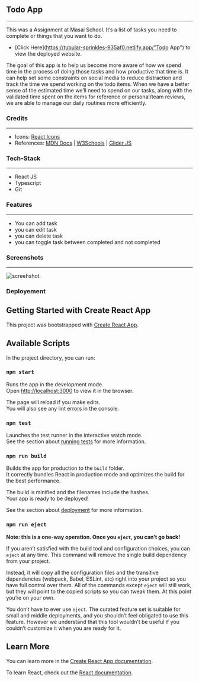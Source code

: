 ## Todo App 
---
<p>
This was a Assignment at Masai School. It’s a list of tasks you need to complete or things that you want to do. 
</p>

* [Click Here](https://tubular-sprinkles-935af0.netlify.app/"Todo App") to view the deployed website.

<p>
The goal of this app is to help us become more aware of how we spend time in the process of doing those tasks and how productive that time is. It can help set some constraints on social media to reduce distraction and track the time we spend working on the todo items. When we have a better sense of the estimated time we’ll need to spend on our tasks, along with the validated time spent on the items for reference or personal/team reviews, we are able to manage our daily routines more efficiently.
</p>

### Credits
___
* Icons: [React Icons](https://react-icons.github.io/react-icons/)
* References: [MDN Docs](https://developer.mozilla.org/en-US/ ) | [W3Schools](https://www.w3schools.com/) | [Glider JS](https://nickpiscitelli.github.io/Glider.js/)

### Tech-Stack
___

* React JS
* Typescript
* Git

### Features
___
* You can add task
* you can edit task 
* you can delete task 
* you can toggle task between completed and not completed

### Screenshots
___
![screehshot](https://my-new-ms11j7luc-dumarenandu70-gmailcom.vercel.app/static/media/todo.39e9ac2f.png)

### Deployement

## Getting Started with Create React App

This project was bootstrapped with [Create React App](https://github.com/facebook/create-react-app).

## Available Scripts

In the project directory, you can run:

### `npm start`

Runs the app in the development mode.\
Open [http://localhost:3000](http://localhost:3000) to view it in the browser.

The page will reload if you make edits.\
You will also see any lint errors in the console.

### `npm test`

Launches the test runner in the interactive watch mode.\
See the section about [running tests](https://facebook.github.io/create-react-app/docs/running-tests) for more information.

### `npm run build`

Builds the app for production to the `build` folder.\
It correctly bundles React in production mode and optimizes the build for the best performance.

The build is minified and the filenames include the hashes.\
Your app is ready to be deployed!

See the section about [deployment](https://facebook.github.io/create-react-app/docs/deployment) for more information.

### `npm run eject`

**Note: this is a one-way operation. Once you `eject`, you can’t go back!**

If you aren’t satisfied with the build tool and configuration choices, you can `eject` at any time. This command will remove the single build dependency from your project.

Instead, it will copy all the configuration files and the transitive dependencies (webpack, Babel, ESLint, etc) right into your project so you have full control over them. All of the commands except `eject` will still work, but they will point to the copied scripts so you can tweak them. At this point you’re on your own.

You don’t have to ever use `eject`. The curated feature set is suitable for small and middle deployments, and you shouldn’t feel obligated to use this feature. However we understand that this tool wouldn’t be useful if you couldn’t customize it when you are ready for it.

## Learn More

You can learn more in the [Create React App documentation](https://facebook.github.io/create-react-app/docs/getting-started).

To learn React, check out the [React documentation](https://reactjs.org/).
